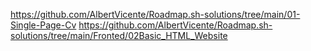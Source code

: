 https://github.com/AlbertVicente/Roadmap.sh-solutions/tree/main/01-Single-Page-Cv
https://github.com/AlbertVicente/Roadmap.sh-solutions/tree/main/Fronted/02Basic_HTML_Website

